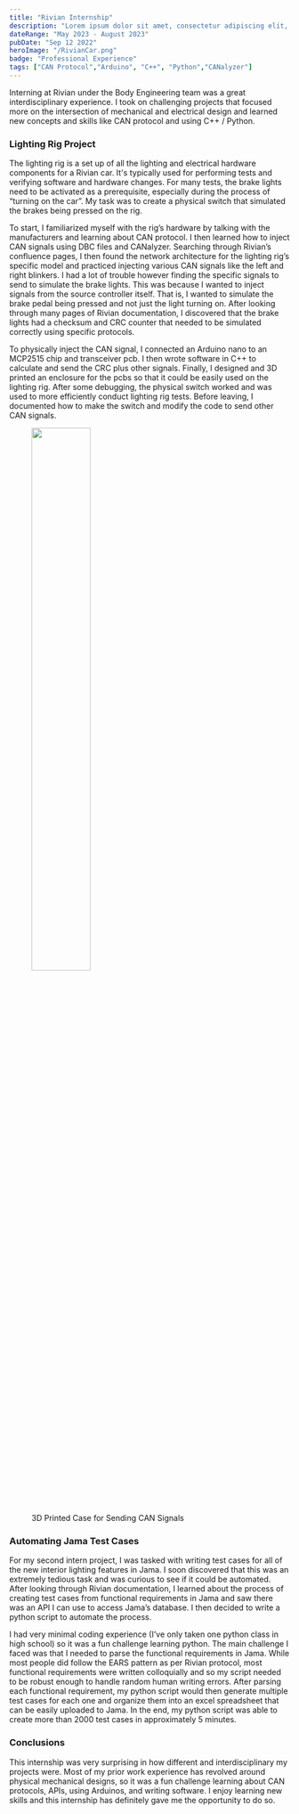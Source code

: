 ```yaml
---
title: "Rivian Internship"
description: "Lorem ipsum dolor sit amet, consectetur adipiscing elit, sed do eiusmod tempor incididunt ut labore et dolore magna aliqua."
dateRange: "May 2023 - August 2023"
pubDate: "Sep 12 2022"
heroImage: "/RivianCar.png"
badge: "Professional Experience"
tags: ["CAN Protocol","Arduino", "C++", "Python","CANalyzer"]
---
```


Interning at Rivian under the Body Engineering team was a great interdisciplinary experience. I took on challenging projects that focused more on the intersection of mechanical and electrical design and learned new concepts and skills like CAN protocol and using C++ / Python.

<h3>Lighting Rig Project</h3>
The lighting rig is a set up of all the lighting and electrical hardware components for a Rivian car. It's typically used for performing tests and verifying software and hardware changes. For many tests, the brake lights need to be activated as a prerequisite, especially during the process of “turning on the car”. My task was to create a physical switch that simulated the brakes being pressed on the rig.

To start, I familiarized myself with the rig’s hardware by talking with the manufacturers and learning about CAN protocol. I then learned how to inject CAN signals using DBC files and CANalyzer. Searching through Rivian’s confluence pages, I then found the network architecture for the lighting rig’s specific model and practiced injecting various CAN signals like the left and right blinkers. I had a lot of trouble however finding the specific signals to send to simulate the brake lights. This was because I wanted to inject signals from the source controller itself. That is, I wanted to simulate the brake pedal being pressed and not just the light turning on. After looking through many pages of Rivian documentation, I discovered that the brake lights had a checksum and CRC counter that needed to be simulated correctly using specific protocols.

To physically inject the CAN signal, I connected an Arduino nano to an MCP2515 chip and transceiver pcb. I then wrote software in C++ to calculate and send the CRC plus other signals. Finally, I designed and 3D printed an enclosure for the pcbs so that it could be easily used on the lighting rig. After some debugging, the physical switch worked and was used to more efficiently conduct lighting rig tests. Before leaving, I documented how to make the switch and modify the code to send other CAN signals.

<figure>
    <img src="/BrakeLightSwitch.png" width="50%" />
    <figcaption>3D Printed Case for Sending CAN Signals</figcaption>
</figure>

<h3>Automating Jama Test Cases</h3>

For my second intern project, I was tasked with writing test cases for all of the new interior lighting features in Jama. I soon discovered that this was an extremely tedious task and was curious to see if it could be automated. After looking through Rivian documentation, I learned about the process of creating test cases from functional requirements in Jama and saw there was an API I can use to access Jama’s database. I then decided to write a python script to automate the process.

I had very minimal coding experience (I’ve only taken one python class in high school) so it was a fun challenge learning python. The main challenge I faced was that I needed to parse the functional requirements in Jama. While most people did follow the EARS pattern as per Rivian protocol, most functional requirements were written colloquially and so my script needed to be robust enough to handle random human writing errors. After parsing each functional requirement, my python script would then generate multiple test cases for each one and organize them into an excel spreadsheet that can be easily uploaded to Jama. In the end, my python script was able to create more than 2000 test cases in approximately 5 minutes.

<h3>Conclusions</h3>

This internship was very surprising in how different and interdisciplinary my projects were. Most of my prior work experience has revolved around physical mechanical designs, so it was a fun challenge learning about CAN protocols, APIs, using Arduinos, and writing software. I enjoy learning new skills and this internship has definitely gave me the opportunity to do so.